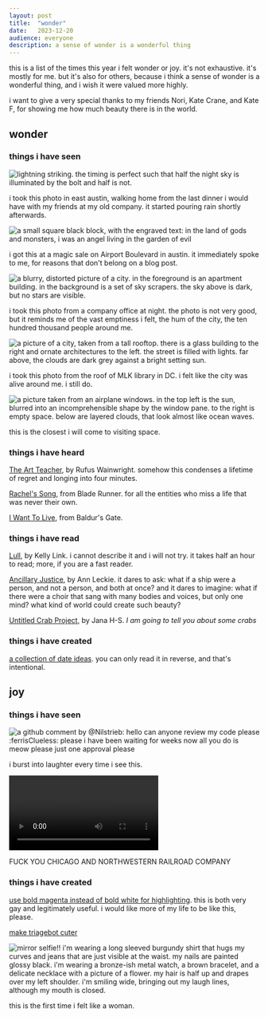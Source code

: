 ```yaml
---
layout:	post
title:	"wonder"
date:	2023-12-20
audience: everyone
description: a sense of wonder is a wonderful thing
---
```


this is a list of the times this year i felt wonder or joy. it's not exhaustive.
it's mostly for me. but it's also for others, because i think a sense of wonder is a wonderful thing,
and i wish it were valued more highly.

i want to give a very special thanks to my friends Nori, Kate Crane, and Kate F, for showing me how much beauty there is in the world.

## wonder

### things i have seen

![lightning striking. the timing is perfect such that half the night sky is illuminated by the bolt and half is not.](/assets/lightning.jpg)

i took this photo in east austin, walking home from the last dinner i would have with my friends at my old company. it started pouring rain shortly afterwards.

![a small square black block, with the engraved text: in the land of gods and monsters, i was an angel living in the garden of evil](/assets/angel%20in%20the%20garden.jpg)

i got this at a magic sale on Airport Boulevard in austin. it immediately spoke to me, for reasons that don't belong on a blog post.

![a blurry, distorted picture of a city. in the foreground is an apartment building. in the background is a set of sky scrapers. the sky above is dark, but no stars are visible.](/assets/austin%20from%20office.jpg)

i took this photo from a company office at night. the photo is not very good, but it reminds me of the vast emptiness i felt, the hum of the city, the ten hundred thousand people around me.

![a picture of a city, taken from a tall rooftop. there is a glass building to the right and ornate architectures to the left. the street is filled with lights. far above, the clouds are dark grey against a bright setting sun.](/assets/mlk%20library.jpg)

i took this photo from the roof of MLK library in DC. i felt like the city was alive around me. i still do.

![a picture taken from an airplane windows. in the top left is the sun, blurred into an incomprehensible shape by the window pane. to the right is empty space. below are layered clouds, that look almost like ocean waves.](/assets/30000%20feet.jpg)

this is the closest i will come to visiting space.

### things i have heard

[The Art Teacher](https://www.youtube.com/watch?v=q71LaWSSQ7M), by Rufus Wainwright. somehow this condenses a lifetime of regret and longing into four minutes.

[Rachel's Song](https://www.youtube.com/watch?v=KIBKbhrniUQ), from Blade Runner. for all the entities who miss a life that was never their own.

[I Want To Live](https://www.youtube.com/watch?v=9LcxSuZY024), from Baldur's Gate.

### things i have read

[Lull](https://weirdfictionreview.com/2014/06/lull/), by Kelly Link. i cannot describe it and i will not try. it takes half an hour to read; more, if you are a fast reader.

[Ancillary Justice](https://annleckie.com/novel/ancillary-justice/), by Ann Leckie. it dares to ask: what if a ship were a person, and not a person, and both at once? and it dares to imagine: what if there were a choir that sang with many bodies and voices, but only one mind? what kind of world could create such beauty?

[Untitled Crab Project](https://jana-h-s.itch.io/untitled-crab-project), by Jana H-S. *I am going to tell you about some crabs*

### things i have created

[a collection of date ideas](https://cohost.org/jyn/post/3933390-a-collection-of-date). you can only read it in reverse, and that's intentional.

## joy

### things i have seen

![a github comment by @Nilstrieb: hello can anyone review my code please :ferrisClueless: please i have been waiting for weeks now all you do is meow please just one approval please](/assets/nils%20meow.jpg)

i burst into laughter every time i see this.

<video controls>
    <source src="/assets/fuck%20you%20chicago%20and%20northwestern%20railroad%20company.mp4">
</video>

FUCK YOU CHICAGO AND NORTHWESTERN RAILROAD COMPANY

### things i have created

[use bold magenta instead of bold white for highlighting](https://github.com/rust-lang/rust/pull/118756). this is both very gay and legitimately useful. i would like more of my life to be like this, please.

[make triagebot cuter](https://github.com/rust-lang/triagebot/pull/1756)

![mirror selfie!! i'm wearing a long sleeved burgundy shirt that hugs my curves and jeans that are just visible at the waist. my nails are painted glossy black. i'm wearing a bronze-ish metal watch, a brown bracelet, and a delicate necklace with a picture of a flower. my hair is half up and drapes over my left shoulder. i'm smiling wide, bringing out my laugh lines, although my mouth is closed.](/assets/pendant-selfie.jpg)

this is the first time i felt like a woman.
